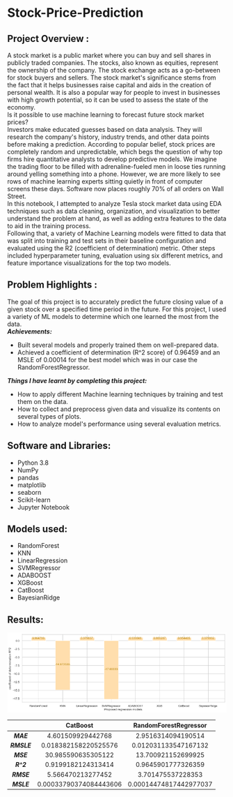 # Stock-Price-Prediction
## Project Overview : 
A stock market is a public market where you can buy and sell shares in publicly traded companies. The stocks, also known as equities, represent the ownership of the company. The stock exchange acts as a go-between for stock buyers and sellers. The stock market's significance stems from the fact that it helps businesses raise capital and aids in the creation of personal wealth. It is also a popular way for people to invest in businesses with high growth potential, so it can be used to assess the state of the economy.  
Is it possible to use machine learning to forecast future stock market prices?  
Investors make educated guesses based on data analysis. They will research the company's history, industry trends, and other data points before making a prediction. According to popular belief, stock prices are completely random and unpredictable, which begs the question of why top firms hire quantitative analysts to develop predictive models. We imagine the trading floor to be filled with adrenaline-fueled men in loose ties running around yelling something into a phone. However, we are more likely to see rows of machine learning experts sitting quietly in front of computer screens these days. Software now places roughly 70% of all orders on Wall Street.  
In this notebook, I attempted to analyze Tesla stock market data using EDA techniques such as data cleaning, organization, and visualization to better understand the problem at hand, as well as adding extra features to the data to aid in the training process.  
Following that, a variety of Machine Learning models were fitted to data that was split into training and test sets in their baseline configuration and evaluated using the R2 (coefficient of determination) metric. Other steps included hyperparameter tuning, evaluation using six different metrics, and feature importance visualizations for the top two models. 
## Problem Highlights :
The goal of this project is to accurately predict the future closing value of a given stock over a specified time period in the future. For this project, I used a variety of ML models to determine which one learned the most from the data.  
***Achievements:*** 
* Built several models and properly trained them on well-prepared data.
* Achieved a coefficient of determination (R^2 score) of 0.96459 and an MSLE of 0.00014 for the best model which was in our case the RandomForestRegressor.  
  
***Things I have learnt by completing this project:***
* How to apply different Machine learning techniques by training and test them on the data.
* How to collect and preprocess given data and visualize its contents on several types of plots.
* How to analyze model's performance using several evaluation metrics. 
## Software and Libraries:
* Python 3.8
* NumPy
* pandas
* matplotlib
* seaborn
* Scikit-learn
* Jupyter Notebook
## Models used:
* RandomForest
* KNN 
* LinearRegression
* SVMRegressor
* ADABOOST
* XGBoost
* CatBoost
* BayesianRidge
## Results:
![alt text](https://github.com/Sanazorgui/Stock-Price-Prediction/blob/main/Models%20comparaison.png?raw=true)

|  | CatBoost | RandomForestRegressor |
|:--------------:|:-------------:|:--------------:|
| ***MAE*** | 4.601509929442768 | 2.9516314094190514 |
| ***RMSLE*** | 0.018382158220525576 | 0.012031133547167132 |
| ***MSE*** | 30.985590635305122 | 13.700921152699925 |
| ***R^2*** | 0.9199182124313414 | 0.9645901777326359 |
| ***RMSE*** | 5.566470213277452 | 3.701475537228353 |
| ***MSLE*** | 0.00033790374084443606 | 0.00014474817442977037 |



